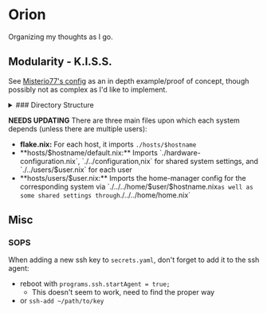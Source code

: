 # Orion

Organizing my thoughts as I go.

## Modularity - K.I.S.S.

See [Misterio77's config](https://github.com/Misterio77/nix-config) as an in depth example/proof of concept, though possibly not as complex as I'd like to implement.

<details>
<summary>### Directory Structure</summary>

```
./
├── home-manager/
│   ├── homes/
│   │   └── grape/
│   │       ├── grapepad/
│   │       │   └── default.nix
│   │       └── grapestation/
│   │           └── default.nix
│   └── modules/
│       ├── base/
│       │   └── default.nix
│       ├── cli/
│       │   ├── git/
│       │   │   └── default.nix
│       │   ├── lf/
│       │   │   ├── default.nix
│       │   │   └── icons
│       │   └── default.nix
│       ├── desktop/
│       │   ├── kitty/
│       │   │   └── default.nix
│       │   └── default.nix
│       ├── shell/
│       │   ├── bash/
│       │   │   └── default.nix
│       │   ├── starship/
│       │   │   └── default.nix
│       │   └── default.nix
│       └── default.nix
├── lib/
│   └── libgrape/
│       └── default.nix
├── nixos/
│   ├── modules/
│   │   ├── apps/
│   │   │   ├── steam/
│   │   │   │   └── default.nix
│   │   │   └── default.nix
│   │   ├── base/
│   │   │   └── default.nix
│   │   ├── desktop/
│   │   │   ├── hyprland/
│   │   │   │   └── default.nix
│   │   │   ├── plasma/
│   │   │   │   └── default.nix
│   │   │   └── default.nix
│   │   ├── hardware/
│   │   │   └── default.nix
│   │   ├── services/
│   │   │   └── default.nix
│   │   ├── system/
│   │   │   └── default.nix
│   │   ├── tools/
│   │   │   └── default.nix
│   │   ├── users/
│   │   │   └── default.nix
│   │   └── default.nix
│   └── systems/
│       ├── grapepad/
│       │   ├── configuration.nix
│       │   ├── default.nix
│       │   └── hardware-config.nix
│       └── grapestation/
│           ├── configuration.nix
│           ├── default.nix
│           └── hardware-config.nix
├── flake.lock
├── flake.nix
├── README.md
└── shell.nix
```
</details>

**NEEDS UPDATING** There are three main files upon which each system depends (unless there are multiple users):

- **flake.nix:** For each host, it imports `./hosts/$hostname`
- **hosts/$hostname/default.nix:** Imports `./hardware-configuration.nix`, `./../configuration,nix` for shared system settings, and `./../users/$user.nix` for each user
- **hosts/users/$user.nix:** Imports the home-manager config for the corresponding system via `./../../home/$user/$hostname.nix` as well as some shared settings through `./../../home/home.nix`

## Misc

### SOPS

When adding a new ssh key to `secrets.yaml`, don't forget to add it to the ssh agent:

- reboot with `programs.ssh.startAgent = true;`
    - This doesn't seem to work, need to find the proper way
- or `ssh-add ~/path/to/key`
